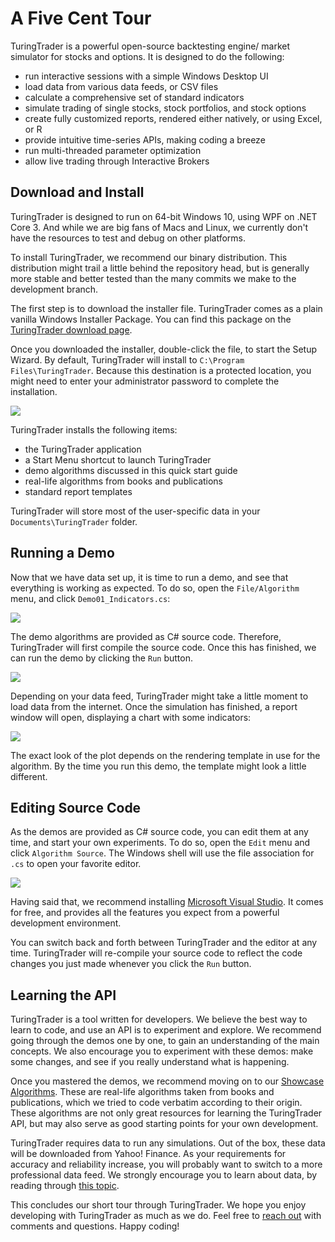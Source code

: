 # A Five Cent Tour

TuringTrader is a powerful open-source backtesting engine/ market simulator for stocks and options. It is designed to do the following: 

- run interactive sessions with a simple Windows Desktop UI
- load data from various data feeds, or CSV files
- calculate a comprehensive set of standard indicators
- simulate trading of single stocks, stock portfolios, and stock options
- create fully customized reports, rendered either natively, or using Excel, or R
- provide intuitive time-series APIs, making coding a breeze
- run multi-threaded parameter optimization
- allow live trading through Interactive Brokers

## Download and Install

TuringTrader is designed to run on 64-bit Windows 10, using WPF on .NET Core 3. And while we are big fans of Macs and Linux, we currently don't have the resources to test and debug on other platforms.

To install TuringTrader, we recommend our binary distribution. This distribution might trail a little behind the repository head, but is generally more stable and better tested than the many commits we make to the development branch.

The first step is to download the installer file. TuringTrader comes as a plain vanilla Windows Installer Package. You can find this package on the [TuringTrader download page](https://www.turingtrader.org/download/).

Once you downloaded the installer, double-click the file, to start the Setup Wizard. By default, TuringTrader will install to `C:\Program Files\TuringTrader`. Because this destination is a protected location, you might need to enter your administrator password to complete the installation.

![](~/images/tour/installer1.jpg)

TuringTrader installs the following items:

* the TuringTrader application
* a Start Menu shortcut to launch TuringTrader
* demo algorithms discussed in this quick start guide
* real-life algorithms from books and publications
* standard report templates

TuringTrader will store most of the user-specific data in your `Documents\TuringTrader` folder.

## Running a Demo

Now that we have data set up, it is time to run a demo, and see that everything is working as expected. To do so, open the `File/Algorithm` menu, and click `Demo01_Indicators.cs`:

![](~/images/tour/openDemo01.png)

The demo algorithms are provided as C# source code. Therefore, TuringTrader will first compile the source code. Once this has finished, we can run the demo by clicking the `Run` button. 

![](~/images/tour/demo01Run.jpg)

Depending on your data feed, TuringTrader might take a little moment to load data from the internet. Once the simulation has finished, a report window will open, displaying a chart with some indicators:

![](~/images/tour/demo01Chart.jpg)

The exact look of the plot depends on the rendering template in use for the algorithm. By the time you run this demo, the template might look a little different.

## Editing Source Code

As the demos are provided as C# source code, you can edit them at any time, and start your own experiments. To do so, open the `Edit` menu and click `Algorithm Source`. The Windows shell will use the file association for `.cs` to open your favorite editor. 

![](~/images/tour/editSource.PNG)

Having said that, we recommend installing [Microsoft Visual Studio](https://visualstudio.microsoft.com/). It comes for free, and provides all the features you expect from a powerful development environment.

You can switch back and forth between TuringTrader and the editor at any time. TuringTrader will re-compile your source code to reflect the code changes you just made whenever you click the `Run` button.

## Learning the API

TuringTrader is a tool written for developers. We believe the best way to learn to code, and use an API is to experiment and explore. We recommend going through the demos one by one, to gain an understanding of the main concepts. We also encourage you to experiment with these demos: make some changes, and see if you really understand what is happening.

Once you mastered the demos, we recommend moving on to our [Showcase Algorithms](ShowcaseAlgorithms.md). These are real-life algorithms taken from books and publications, which we tried to code verbatim according to their origin. These algorithms are not only great resources for learning the TuringTrader API, but may also serve as good starting points for your own development.

TuringTrader requires data to run any simulations. Out of the box, these data will be downloaded from Yahoo! Finance. As your requirements for accuracy and reliability increase, you will probably want to switch to a more professional data feed. We strongly encourage you to learn about data, by reading through [this topic](DataSetup.md).

This concludes our short tour through TuringTrader. We hope you enjoy developing with TuringTrader as much as we do. Feel free to [reach out](http://www.turingtrader.org/about/) with comments and questions. Happy coding! 